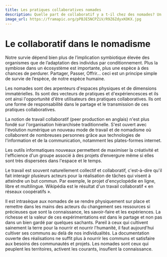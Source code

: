 ```yaml
---
title: Les pratiques collaboratives nomades
description: Quelle part de collaboratif y a t-il chez des nomades? Un regard par Xavier Coadic.
image_url: https://framapic.org/pPBJE5NCPZiV/R9Z6ZdyxKOKX.jpg
---
```



# Le collaboratif dans le nomadisme

Notre survie dépend bien plus de l’implication symbiotique élevée des organismes que de l’adaptation des individus par conditionnement. Plus la symbiose dans un écosystème est importante, plus une espèce à des chances de perdurer. Partager, Passer, Offrir… ceci est un principe simple de survie de l’espèce, de notre espèce humaine.

Les nomades sont des arpenteurs d'espaces physiques et de dimensions immatérielles. Ils sont des vecteurs de pratiques et d'expériencesces et ils ont ainsi l'opportunité d'être utilisateurs des pratiques collaboratives. Ils ont une forme de responsabilité dans le partage et le transmission de ces pratiques collaboratives.

La notion de travail collaboratif (peer production en anglais) n'est plus fondé sur l'organisation hiérarchisée traditionnelle. S'est ouvert avec l'évolution numérique un nouveau mode de travail et de nomadisme où collaborent de nombreuses personnes grâce aux technologies de l'information et de la communication, notamment les plates-formes internet.

Les outils informatiques nouveaux permettent de maximiser la créativité et l'efficience d'un groupe associé à des projets d’envergure même si elles sont très dispersées dans l'espace et le temps.

Le travail est souvent naturellement collectif et collaboratif, c'est-à-dire qu'il fait interagir plusieurs acteurs pour la réalisation de tâches qui visent à atteindre un but commun. Par exemple, le projet d'encyclopédie en ligne, libre et multilingue. Wikipédia est le résultat d'un travail collaboratif « en réseaux coopératifs ».  

Il est intrasèque aux nomades de se rendre physiquement sur place et remettre dans les mains des acteurs du changement ses ressources si précieuses que sont la connaissance, les savoir-faire et les expériences. La richesse et la valeur de ces expérimentations est dans le partage et non pas dans un bien gardé par quelques sachants. Pareil à ceux qui cultivent sainement la terre pour la nourrir et nourrir l'humanité, il faut aujourd'hui cultiver ses communs au delà de nos individualités. La documentation ouverte des réalisations ne suffit plus à nourrir les communs et satisfaire aux besoins des communautés et projets. Les nomades sont ceux qui peuplent les territoires, activent les courants, insuflent la connaissance.
